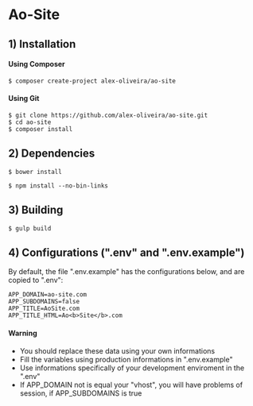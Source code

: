 # Ao-Site

## 1) Installation
#### Using Composer
````
$ composer create-project alex-oliveira/ao-site
````
#### Using Git
````
$ git clone https://github.com/alex-oliveira/ao-site.git
$ cd ao-site
$ composer install
````

## 2) Dependencies
````
$ bower install
````

````
$ npm install --no-bin-links
````

## 3) Building
````
$ gulp build
````

## 4) Configurations (".env" and ".env.example")
By default, the file ".env.example" has the configurations below, and are copied to ".env":
````
APP_DOMAIN=ao-site.com
APP_SUBDOMAINS=false
APP_TITLE=AoSite.com
APP_TITLE_HTML=Ao<b>Site</b>.com
````
#### Warning
- You should replace these data using your own informations
- Fill the variables using production informations in ".env.example"
- Use informations specifically of your development enviroment in the ".env"
- If APP_DOMAIN not is equal your "vhost", you will have problems of session, if APP_SUBDOMAINS is true
